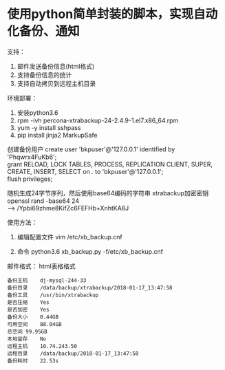 # 使用python简单封装的脚本，实现自动化备份、通知

支持：
1. 邮件发送备份信息(html格式)
2. 支持备份信息的统计
3. 支持自动拷贝到远程主机目录

环境部署：
1. 安装python3.6
2. rpm -ivh percona-xtrabackup-24-2.4.9-1.el7.x86_64.rpm
3. yum -y install sshpass
3. pip install jinja2 MarkupSafe

创建备份用户
create user 'bkpuser'@'127.0.0.1' identified by 'Phqwrx4FuKb6';<br>
grant RELOAD, LOCK TABLES, PROCESS, REPLICATION CLIENT, SUPER, CREATE, INSERT, SELECT on *.* to 'bkpuser'@'127.0.0.1';<br>
flush privileges;<br>

随机生成24字节序列，然后使用base64编码的字符串
xtrabackup加密密钥<br>
openssl rand -base64 24<br>
--> /Ypbi69zhme8KifZc6FEFHb+XnhtKA8J<br>

使用方法：
1. 编辑配置文件
vim /etc/xb_backup.cnf 

2. 命令
python3.6 xb_backup.py -f/etc/xb_backup.cnf

邮件格式：
html表格格式
```
备份主机	dj-mysql-244-33
备份目录	/data/backup/xtrabackup/2018-01-17_13:47:58
备份工具	/usr/bin/xtrabackup
是否压缩	Yes
是否加密	Yes
备份大小	0.44GB
可用空间	88.04GB
总空间	99.95GB
本地留存	No
远程主机	10.74.243.50
远程目录	/data/backup/2018-01-17_13:47:58
备份耗时	22.53s
```
